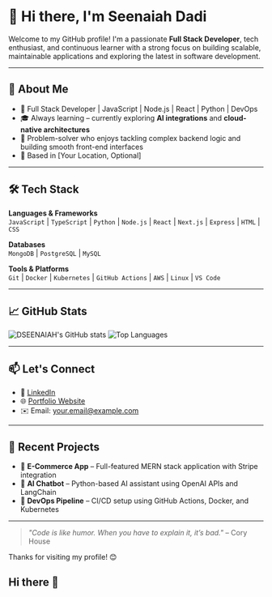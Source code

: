 # 👋 Hi there, I'm Seenaiah Dadi

Welcome to my GitHub profile! I'm a passionate **Full Stack Developer**, tech enthusiast, and continuous learner with a strong focus on building scalable, maintainable applications and exploring the latest in software development.

---

## 🚀 About Me

- 💼 Full Stack Developer | JavaScript | Node.js | React | Python | DevOps
- 🎓 Always learning – currently exploring **AI integrations** and **cloud-native architectures**
- 🔧 Problem-solver who enjoys tackling complex backend logic and building smooth front-end interfaces
- 📍 Based in [Your Location, Optional]

---

## 🛠️ Tech Stack

**Languages & Frameworks**  
`JavaScript` | `TypeScript` | `Python` | `Node.js` | `React` | `Next.js` | `Express` | `HTML` | `CSS`

**Databases**  
`MongoDB` | `PostgreSQL` | `MySQL`

**Tools & Platforms**  
`Git` | `Docker` | `Kubernetes` | `GitHub Actions` | `AWS` | `Linux` | `VS Code`

---

## 📈 GitHub Stats

![DSEENAIAH's GitHub stats](https://github-readme-stats.vercel.app/api?username=DSEENAIAH&show_icons=true&theme=radical)
![Top Languages](https://github-readme-stats.vercel.app/api/top-langs/?username=DSEENAIAH&layout=compact&theme=radical)

---

## 📫 Let's Connect

- 💼 [LinkedIn](https://www.linkedin.com/in/your-profile/)
- 🌐 [Portfolio Website](https://your-portfolio.com)
- ✉️ Email: your.email@example.com

---

## 🔭 Recent Projects

- 🛒 **E-Commerce App** – Full-featured MERN stack application with Stripe integration
- 🧠 **AI Chatbot** – Python-based AI assistant using OpenAI APIs and LangChain
- 🚀 **DevOps Pipeline** – CI/CD setup using GitHub Actions, Docker, and Kubernetes

---

> *"Code is like humor. When you have to explain it, it’s bad."* – Cory House

Thanks for visiting my profile! 😊
## Hi there 👋

<!--
**DSEENAIAH/DSEENAIAH** is a ✨ _special_ ✨ repository because its `README.md` (this file) appears on your GitHub profile.

Here are some ideas to get you started:

- 🔭 I’m currently working on ...
- 🌱 I’m currently learning ...
- 👯 I’m looking to collaborate on ...
- 🤔 I’m looking for help with ...
- 💬 Ask me about ...
- 📫 How to reach me: ...
- 😄 Pronouns: ...
- ⚡ Fun fact: ...
-->
